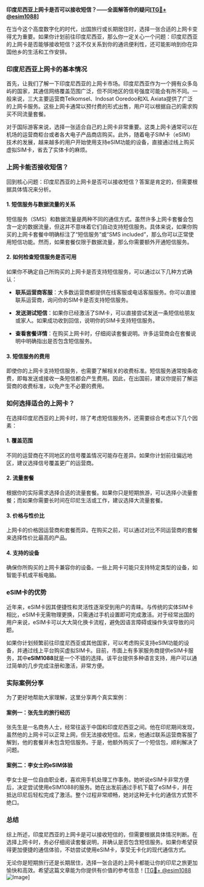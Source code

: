 **印度尼西亚上网卡是否可以接收短信？——全面解答你的疑问[[TG💪+ @esim1088](https://t.me/s/esim1088)]**

在当今这个高度数字化的时代，出国旅行或长期居住时，选择一张合适的上网卡变得尤为重要。如果你计划前往印度尼西亚，那么你一定关心一个问题：印度尼西亚的上网卡是否能够接收短信？这不仅关系到你的通讯便利性，还可能影响到你在异国他乡的生活和工作安排。

### 印度尼西亚上网卡的基本情况

首先，让我们了解一下印度尼西亚的上网卡市场。印度尼西亚作为一个拥有众多岛屿的国家，其通信网络覆盖范围广泛，但不同地区的信号强度可能会有所不同。一般来说，三大主要运营商Telkomsel、Indosat Ooredoo和XL Axiata提供了广泛的上网卡服务。这些上网卡通常以预付费的形式出售，用户可以根据自己的需求购买不同流量套餐。

对于国际游客来说，选择一张适合自己的上网卡非常重要。这类上网卡通常可以在机场的运营商柜台或者各大电子产品商店购买。此外，随着电子SIM卡（eSIM）技术的发展，越来越多的用户开始使用支持eSIM功能的设备，直接通过线上购买虚拟SIM卡，省去了实体卡的麻烦。

### 上网卡能否接收短信？

回到核心问题：印度尼西亚的上网卡是否可以接收短信？答案是肯定的，但需要根据具体情况来分析。

#### 1. **短信服务与数据流量的关系**
短信服务（SMS）和数据流量是两种不同的通信方式。虽然许多上网卡套餐会包含一定的数据流量，但这并不意味着它们自动支持短信服务。具体来说，如果你购买的上网卡套餐中明确标注了“短信服务”或“SMS included”，那么你可以正常使用短信功能。然而，如果套餐仅限于数据流量，那么你需要额外开通短信服务。

#### 2. **如何检查短信服务是否可用**
如果你不确定自己所购买的上网卡是否支持短信服务，可以通过以下几种方式确认：

- **联系运营商客服**：大多数运营商都提供在线客服或电话客服服务。你可以直接联系运营商，询问你的SIM卡是否支持短信服务。
  
- **发送测试短信**：如果你已经激活了SIM卡，可以直接尝试发送一条短信给朋友或家人。如果成功收到回信，说明你的SIM卡支持短信服务。

- **查看套餐详情**：在购买上网卡时，仔细阅读套餐说明。许多运营商会在套餐说明中明确指出是否包含短信服务。

#### 3. **短信服务的费用**
即使你的上网卡支持短信服务，也需要了解相关的收费标准。短信服务通常按条收费，即每发送或接收一条短信都会产生费用。因此，在出国前，建议你提前了解运营商的收费标准，以免产生不必要的费用。

### 如何选择适合的上网卡？

在选择印度尼西亚的上网卡时，除了考虑短信服务外，还需要综合考虑以下几个因素：

#### 1. **覆盖范围**
不同的运营商在不同地区的信号覆盖情况可能存在差异。如果你计划前往偏远地区，建议选择信号覆盖更广的运营商。

#### 2. **流量套餐**
根据你的实际需求选择合适的流量套餐。如果你只是短期旅游，可以选择小流量套餐；而如果你需要长时间在印尼生活或工作，建议选择大流量套餐。

#### 3. **价格与性价比**
上网卡的价格因运营商和套餐而异。在购买之前，可以通过对比不同运营商的套餐来选择性价比最高的产品。

#### 4. **支持的设备**
确保你所购买的上网卡兼容你的设备。一些上网卡可能只支持特定类型的设备，如智能手机或平板电脑。

### eSIM卡的优势

近年来，eSIM卡因其便捷性和灵活性逐渐受到用户的青睐。与传统的实体SIM卡相比，eSIM卡无需物理更换，只需通过手机设置即可完成激活。对于经常出国的用户来说，eSIM卡可以大大简化换卡流程，避免因语言障碍或操作失误导致的问题。

如果你计划频繁前往印度尼西亚或其他国家，可以考虑购买支持eSIM功能的设备，并通过线上平台购买虚拟SIM卡。目前，市面上有多家服务商提供eSIM卡服务，其中**eSIM1088**就是一个不错的选择。该平台提供多种语言支持，用户可以通过简单的几步完成注册和激活，非常方便。

### 实际案例分享

为了更好地帮助大家理解，这里分享两个真实案例：

#### 案例一：张先生的旅行经历
张先生是一名商务人士，经常往返于中国和印度尼西亚之间。他在印尼期间发现，虽然他的上网卡可以正常上网，但无法接收短信。后来，他通过联系运营商客服了解到，他的套餐并未包含短信服务。于是，他额外购买了一个短信包，顺利解决了问题。

#### 案例二：李女士的eSIM体验
李女士是一位自由职业者，喜欢用手机处理工作事务。她听说eSIM卡非常方便后，决定尝试使用eSIM1088的服务。她在出发前通过手机下载了eSIM卡，并在抵达印尼后轻松完成了激活。整个过程非常顺畅，她对这种无卡化的通信方式赞不绝口。

### 总结

综上所述，印度尼西亚的上网卡是可以接收短信的，但需要根据具体情况判断。在选择上网卡时，务必仔细阅读套餐说明，并确认是否包含短信服务。如果你希望获得更加便捷的通信体验，不妨尝试使用eSIM卡，享受无卡化的现代通信方式。

无论你是短期旅行还是长期居住，选择一张合适的上网卡都能让你的印尼之旅更加愉快和高效。希望这篇文章能为你提供有价值的参考信息！[[TG💪+ @esim1088](https://t.me/s/esim1088) ![Image](https://i.postimg.cc/4NQfJmqS/Snipaste-2025-05-13-00-14-12.png)]
